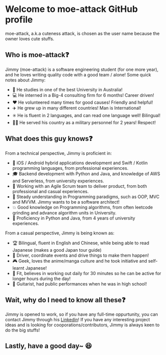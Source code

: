 # Welcome to moe-attack GitHub profile
moe-attack, a.k.a cuteness attack, is chosen as the user name because the owner loves cute stuffs.

## Who is moe-attack❓
Jimmy (moe-attack) is a software engineering student (for one more year), and he loves writing quality code with a good team / alone!
Some quick notes about Jimmy:
* 🏤 He studies in one of the best University in Australia!
* 💻 He interned in a Big-4 consulting firm for 6 months! Career driven!
* ❤️ He volunteered many times for good causes! Friendly and helpful!
* ✈️ He grew up in many different countries! Man is International!
* ✳️ He is fluent in 2 languages, and can read one language well! Bilingual!
* 💂‍♂️ He served his country as a military personnel for 2 years! Respect!

## What does this guy knows❓
From a technical perspective, Jimmy is proficient in:
* 📱  iOS / Android hybrid applications development and Swift / Kotlin programming languages, from professional experiences.
* 🎓 Backend development with Python and Java, and knowledge of AWS and Serverless, from university experiences.
* 👬 Working with an Agile Scrum team to deliver product, from both professional and casual experiences.
* 👏 Steady understanding in Programming paradigms, such as OOP, MVC and MVVM. Jimmy wants to be a software architect!
* 💥 Good knowledge on Programming algorithms, from often leetcode grinding and advance algorithm units in University.
* 📠 Proficiency in Python and Java, from 4 years of university experiences.

From a casual perspective, Jimmy is being known as:
* 🏆 Bilingual, fluent in English and Chinese, while being able to read Japanese (makes a good Japan tour guide)
* 🚴 Driver, coordinate events and drive things to make them happen!
* 🎮 Geek, loves the anime/manga culture and he took initiative and self-learnt Japanese!
* 💪 Fit, believes in working out daily for 30 minutes so he can be active for longer hours during the day!
* 🎸 Guitarist, had public performances when he was in high school! 

## Wait, why do I need to know all these❓
Jimmy is opened to work, so if you have any full-time oppurtunity, you can contact Jimmy through his [Linkedin](https://www.linkedin.com/in/jimmylow14/)!
If you have any interesting project ideas and is looking for cooporations/contributors, Jimmy is always keen to do the big stuffs!

## Lastly, have a good day~ 😆
